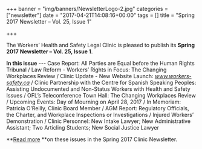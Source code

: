 +++
banner = "img/banners/NewsletterLogo-2.jpg"
categories = ["newsletter"]
date = "2017-04-21T14:08:16+00:00"
tags = []
title = "Spring 2017 Newsletter – Vol. 25, Issue 1"

+++


The Workers’ Health and Safety Legal Clinic is pleased to publish its **Spring 2017 Newsletter – Vol. 25, Issue 1**.


**In this issue** --- Case Report: All Parties are Equal before the Human Rights Tribunal / Law Reform - Workers’ Rights in Focus: The Changing Workplaces Review / Clinic Update - New Website Launch: _www.workers-safety.ca_ / Clinic Partnership with the Centre for Spanish Speaking Peoples: Assisting Undocumented and Non-Status Workers with Health and Safety Issues / OFL’s Teleconference Town Hall: The Changing Workplaces Review / Upcoming Events: Day of Mourning on April 28, 2017 / In Memoriam: Patricia O’Reilly, Clinic Board Member / AGM Report: Regulatory Officials, the Charter, and Workplace Inspections or Investigations / Injured Workers’ Demonstration / Clinic Personnel: New Intake Lawyer; New Administrative Assistant; Two Articling Students; New Social Justice Lawyer


**[Read more](https://s3.amazonaws.com/newsletter.workers-safety.ca/newsletters/Clinic+Newsletters/2010-present/Vol+25%2C+No+1%2C+Spring+2017/WHSLCnewsletter-Spring+2017-Vol+25+Issue+1.pdf) **on these issues in the Spring 2017 Clinic Newsletter.